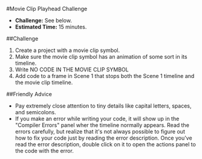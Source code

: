 #Movie Clip Playhead Challenge

* **Challenge:** See below.
* **Estimated Time:** 15 minutes.

##Challenge

1. Create a project with a movie clip symbol.
2. Make sure the movie clip symbol has an animation of some sort in its timeline.
3. Write NO CODE IN THE MOVIE CLIP SYMBOL
4. Add code to a frame in Scene 1 that stops both the Scene 1 timeline and the movie clip timeline.

##Friendly Advice
* Pay extremely close attention to tiny details like capital letters, spaces, and semicolons.
* If you make an error while writing your code, it will show up in the "Compiler Errors" panel wher the timeline normally appears. Read the errors carefully, but realize that it's not always possible to figure out how to fix your code just by reading the error description. Once you've read the error description, double click on it to open the actions panel to the code with the error.
